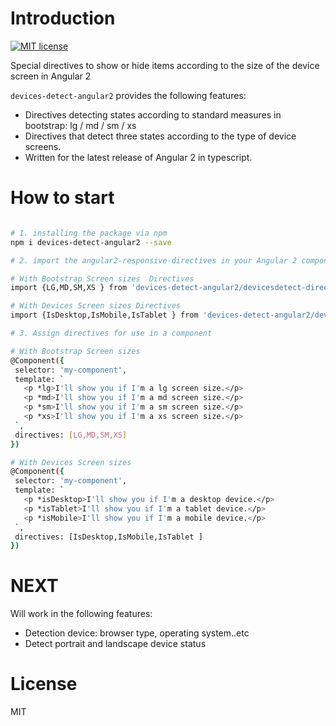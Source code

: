 
# Introduction
[![MIT license](http://img.shields.io/badge/license-MIT-brightgreen.svg)](http://opensource.org/licenses/MIT)

Special directives to show or hide items according to the size of the device screen in Angular 2

`devices-detect-angular2` provides the following features:
 - Directives detecting states according to standard measures in bootstrap: lg / md / sm / xs
 - Directives that detect three states according to the type of device screens.
 - Written for the latest release of Angular 2 in typescript.
 
 # How to start
 
 ```bash

# 1. installing the package via npm 
npm i devices-detect-angular2 --save

# 2. import the angular2-responsive-directives in your Angular 2 component

# With Bootstrap Screen sizes  Directives
import {LG,MD,SM,XS } from 'devices-detect-angular2/devicesdetect-directives';

# With Devices Screen sizes Directives
import {IsDesktop,IsMobile,IsTablet } from 'devices-detect-angular2/devicesdetect-directives';

# 3. Assign directives for use in a component

# With Bootstrap Screen sizes
@Component({
  selector: 'my-component',
  template: `
    <p *lg>I'll show you if I'm a lg screen size.</p>
    <p *md>I'll show you if I'm a md screen size.</p>
    <p *sm>I'll show you if I'm a sm screen size.</p>
    <p *xs>I'll show you if I'm a xs screen size.</p>
  `,
  directives: [LG,MD,SM,XS]
})

# With Devices Screen sizes
@Component({
  selector: 'my-component',
  template: `
    <p *isDesktop>I'll show you if I'm a desktop device.</p>
    <p *isTablet>I'll show you if I'm a tablet device.</p>
    <p *isMobile>I'll show you if I'm a mobile device.</p>
  `,
  directives: [IsDesktop,IsMobile,IsTablet ]
})

```



# NEXT 
Will work in the following features:

- Detection device: browser type, operating system..etc
- Detect portrait and landscape device status

# License

MIT 